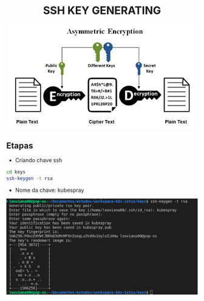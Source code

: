 <h1 align="center">SSH KEY GENERATING</h1>

<p align="center">
  <img alt="Balanceador" src="../images/ssh-keygen.png">
</p>

## Etapas

- Criando chave ssh

```bash
cd keys
ssh-keygen -t rsa
```

- Nome da chave: kubespray

<p align="center">
  <img alt="Balanceador" src="../images/ssh-key.png">
</p>